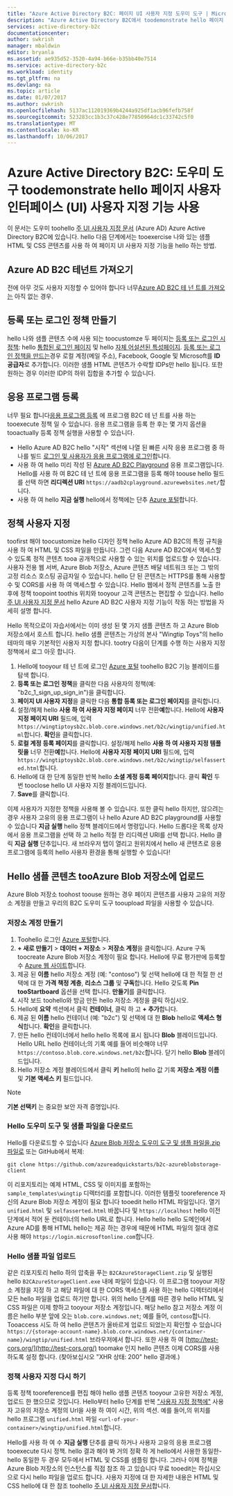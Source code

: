 ```yaml
---
title: "Azure Active Directory B2C: 페이지 UI 사용자 지정 도우미 도구 | Microsoft Docs"
description: "Azure Active Directory B2C에서 toodemonstrate hello 페이지 UI 사용자 지정 기능을 사용 하는 도우미 도구"
services: active-directory-b2c
documentationcenter: 
author: swkrish
manager: mbaldwin
editor: bryanla
ms.assetid: ae935d52-3520-4a94-b66e-b35bb40e7514
ms.service: active-directory-b2c
ms.workload: identity
ms.tgt_pltfrm: na
ms.devlang: na
ms.topic: article
ms.date: 01/07/2017
ms.author: swkrish
ms.openlocfilehash: 5137ac112019369b4244a925df1acb96fefb758f
ms.sourcegitcommit: 523283cc1b3c37c428e77850964dc1c33742c5f0
ms.translationtype: MT
ms.contentlocale: ko-KR
ms.lasthandoff: 10/06/2017
---
```

# <a name="azure-active-directory-b2c-a-helper-tool-used-toodemonstrate-hello-page-user-interface-ui-customization-feature"></a>Azure Active Directory B2C: 도우미 도구 toodemonstrate hello 페이지 사용자 인터페이스 (UI) 사용자 지정 기능 사용
이 문서는 도우미 toohello [주 UI 사용자 지정 문서](active-directory-b2c-reference-ui-customization.md) (Azure AD) Azure Active Directory B2C에 있습니다. hello 다음 단계에서는 tooexercise 나와 있는 샘플 HTML 및 CSS 콘텐츠를 사용 하 여 페이지 UI 사용자 지정 기능을 hello 하는 방법.

## <a name="get-an-azure-ad-b2c-tenant"></a>Azure AD B2C 테넌트 가져오기
전에 아무 것도 사용자 지정할 수 있어야 합니다 너무[Azure AD B2C 테 넌 트를 가져오는](active-directory-b2c-get-started.md) 아직 없는 경우.

## <a name="create-a-sign-up-or-sign-in-policy"></a>등록 또는 로그인 정책 만들기
hello 나와 샘플 콘텐츠 수에 사용 되는 toocustomze 두 페이지는 [등록 또는 로그인 시 정책](active-directory-b2c-reference-policies.md): hello [통합된 로그인 페이지](active-directory-b2c-reference-ui-customization.md) 및 hello [자체 어설션된 특성페이지](active-directory-b2c-reference-ui-customization.md). [등록 또는 로그인 정책을 만드는](active-directory-b2c-reference-policies.md#create-a-sign-up-or-sign-in-policy)경우 로컬 계정(메일 주소), Facebook, Google 및 Microsoft를 **ID 공급자**로 추가합니다. 이러한 샘플 HTML 콘텐츠가 수락할 IDPs만 hello 됩니다.  또한 원하는 경우 이러한 IDP의 하위 집합을 추가할 수 있습니다.

## <a name="register-an-application"></a>응용 프로그램 등록
너무 필요 합니다[응용 프로그램 등록](active-directory-b2c-app-registration.md) 에 프로그램 B2C 테 넌 트를 사용 하는 tooexecute 정책 일 수 있습니다. 응용 프로그램을 등록 한 후는 몇 가지 옵션을 tooactually 등록 정책 실행을 사용할 수 있습니다.

* Hello Azure AD B2C hello "시작" 섹션에 나열 된 빠른 시작 응용 프로그램 중 하나를 빌드 [로그인 및 사용자가 응용 프로그램에 로그인](active-directory-b2c-overview.md#get-started)합니다.
* 사용 하 여 hello 미리 작성 된 [Azure AD B2C Playground](https://aadb2cplayground.azurewebsites.net) 응용 프로그램입니다. Hello를 사용 하 여 B2C 테 넌 트에 응용 프로그램을 등록 해야 toouse hello 필드를 선택 하면 **리디렉션 URI** `https://aadb2cplayground.azurewebsites.net/`합니다.
* 사용 하 여 hello **지금 실행** hello에서 정책에는 단추 [Azure 포털](https://portal.azure.com/)합니다.

## <a name="customize-your-policy"></a>정책 사용자 지정
toofirst 해야 toocustomize hello 디자인 정책 hello Azure AD B2C의 특정 규칙을 사용 하 여 HTML 및 CSS 파일을 만듭니다. 그런 다음 Azure AD B2C에서 액세스할 수 있도록 정적 콘텐츠 tooa 공개적으로 사용할 수 있는 위치를 업로드할 수 있습니다. 사용자 전용 웹 서버, Azure Blob 저장소, Azure 콘텐츠 배달 네트워크 또는 그 밖의 고정 리소스 호스팅 공급자일 수 있습니다. hello 단 된 콘텐츠는 HTTPS를 통해 사용할 수 및 CORS를 사용 하 여 액세스할 수 있습니다. Hello 웹에서 정적 콘텐츠를 노출 한 후에 정책 toopoint toothis 위치와 tooyour 고객 콘텐츠는 편집할 수 있습니다. hello [주 UI 사용자 지정 문서](active-directory-b2c-reference-ui-customization.md) hello Azure AD B2C 사용자 지정 기능이 작동 하는 방법을 자세히 설명 합니다.

Hello 목적으로이 자습서에서는 이미 생성 된 몇 가지 샘플 콘텐츠 하 고 Azure Blob 저장소에서 호스트 합니다. hello 샘플 콘텐츠는 가상의 본사 "Wingtip Toys"의 hello 테마의 매우 기본적인 사용자 지정 합니다. tootry 다음이 단계를 수행 하는 사용자 지정 정책에서 로그 아웃 합니다.

1. Hello에 tooyour 테 넌 트에 로그인 [Azure 포털](https://portal.azure.com/) toohello B2C 기능 블레이드를 탐색 합니다.
2. **등록 또는 로그인 정책**을 클릭한 다음 사용자의 정책(예: "b2c\_1\_sign\_up\_sign\_in")을 클릭합니다.
3. **페이지 UI 사용자 지정**을 클릭한 다음 **통합 등록 또는 로그인 페이지**를 클릭합니다.
4. 설정/해제 hello **사용 하 여 사용자 지정 페이지** 너무 전환**예**합니다. Hello에 **사용자 지정 페이지 URI** 필드에, 입력 `https://wingtiptoysb2c.blob.core.windows.net/b2c/wingtip/unified.html`합니다. **확인**을 클릭합니다.
5. **로컬 계정 등록 페이지**를 클릭합니다. 설정/해제 hello **사용 하 여 사용자 지정 템플릿을** 너무 전환**예**합니다. Hello에 **사용자 지정 페이지 URI** 필드에, 입력 `https://wingtiptoysb2c.blob.core.windows.net/b2c/wingtip/selfasserted.html`합니다.
6. Hello에 대 한 단계 동일한 반복 hello **소셜 계정 등록 페이지**합니다.
   클릭 **확인** 두 번 tooclose hello UI 사용자 지정 블레이드입니다.
7. **Save**를 클릭합니다.

이제 사용자가 지정한 정책을 사용해 볼 수 있습니다. 또한 클릭 hello 하지만, 않으려는 경우 사용자 고유의 응용 프로그램이 나 hello Azure AD B2C playground를 사용할 수 있습니다 **지금 실행** hello 정책 블레이드에서 명령입니다. Hello 드롭다운 목록 상자에서 응용 프로그램을 선택 하 고 hello 적절 한 리디렉션 URI를 선택 합니다. Hello 클릭 **지금 실행** 단추입니다. 새 브라우저 탭이 열리고 원위치에서 hello 새 콘텐츠로 응용 프로그램에 등록의 hello 사용자 환경을 통해 실행할 수 있습니다!

## <a name="upload-hello-sample-content-tooazure-blob-storage"></a>Hello 샘플 콘텐츠 tooAzure Blob 저장소에 업로드
Azure Blob 저장소 toohost toouse 원하는 경우 페이지 콘텐츠를 사용자 고유의 저장소 계정을 만들고 우리의 B2C 도우미 도구 tooupload 파일을 사용할 수 있습니다.

### <a name="create-a-storage-account"></a>저장소 계정 만들기
1. Toohello 로그인 [Azure 포털](https://portal.azure.com/)합니다.
2. **+ 새로 만들기** > **데이터 + 저장소** > **저장소 계정**을 클릭합니다. Azure 구독 toocreate Azure Blob 저장소 계정이 필요 합니다. Hello에 무료 평가판에 등록할 수 [Azure 웹 사이트](https://azure.microsoft.com/pricing/free-trial/)합니다.
3. 제공 된 **이름** hello 저장소 계정 (예: "contoso") 및 선택 hello에 대 한 적절 한 선택에 대 한 **가격 책정 계층**, **리소스 그룹** 및  **구독**합니다. Hello 갖도록 **Pin tooStartboard** 옵션을 선택 합니다. **만들기**를 클릭합니다.
4. 시작 보드 toohello와 방금 만든 hello 저장소 계정을 클릭 하십시오.
5. Hello에 **요약** 섹션에서 클릭 **컨테이너**, 클릭 하 고 **+ 추가**합니다.
6. 제공 된 **이름** hello 컨테이너 (예: "b2c") 및 선택에 대 한 **Blob** hello로 **액세스 형식**합니다. **확인**을 클릭합니다.
7. 만든 hello 컨테이너에서 hello hello 목록에 표시 됩니다 **Blob** 블레이드입니다. Hello URL hello 컨테이너;의 기록 예를 들어 비슷해야 너무`https://contoso.blob.core.windows.net/b2c`합니다. 닫기 hello **Blob** 블레이드입니다.
8. Hello 저장소 계정 블레이드에서 클릭 **키** hello의 hello 값 기록 **저장소 계정 이름** 및 **기본 액세스 키** 필드입니다.

> [!NOTE]
> **기본 선택키** 는 중요한 보안 자격 증명입니다.
> 
> 

### <a name="download-hello-helper-tool-and-sample-files"></a>Hello 도우미 도구 및 샘플 파일을 다운로드
Hello를 다운로드할 수 있습니다 [Azure Blob 저장소 도우미 도구 및 샘플 파일을.zip 파일로](https://github.com/azureadquickstarts/b2c-azureblobstorage-client/archive/master.zip) 또는 GitHub에서 복제:

```
git clone https://github.com/azureadquickstarts/b2c-azureblobstorage-client
```

이 리포지토리는 예제 HTML, CSS 및 이미지를 포함하는 `sample_templates\wingtip` 디렉터리를 포함합니다. 이러한 템플릿 tooreference 자신의 Azure Blob 저장소 계정이 필요 합니다 tooedit hello HTML 파일입니다. 열기 `unified.html` 및 `selfasserted.html` 바꿉니다 및 `https://localhost` hello 이전 단계에서 적어 둔 컨테이너의 hello URL로 합니다. Hello hello hello 도메인에서 Azure AD를 통해 HTML hello는 제공 하는 경우에 때문에 HTML 파일의 절대 경로 사용 해야 `https://login.microsoftonline.com`합니다.

### <a name="upload-hello-sample-files"></a>Hello 샘플 파일 업로드
같은 리포지토리 hello 하의 압축을 푸는 `B2CAzureStorageClient.zip` 및 실행된 hello `B2CAzureStorageClient.exe` 내에 파일이 있습니다. 이 프로그램 tooyour 저장소 계정을 지정 하 고 해당 파일에 대 한 CORS 액세스를 사용 하는 hello 디렉터리에서 모든 hello 파일을 업로드 하기만 합니다. 위의 hello 단계를 따른 경우 hello HTML 및 CSS 파일은 이제 향하고 tooyour 저장소 계정입니다. 해당 hello 참고 저장소 계정 이름은 hello 부분 앞에 오는 `blob.core.windows.net`; 예를 들어, `contoso`합니다. Tooaccess 시도 하 여 hello 콘텐츠가 올바르게 업로드 되었는지 확인할 수 있습니다 `https://{storage-account-name}.blob.core.windows.net/{container-name}/wingtip/unified.html` 브라우저에서 합니다. 또한 사용 하 여 [http://test-cors.org/](http://test-cors.org/) toomake 인지 hello 콘텐츠 이제 CORS를 사용 하도록 설정 합니다. (찾아보십시오 "XHR 상태: 200" hello 결과에.)

### <a name="customize-your-policy-again"></a>정책 사용자 지정 다시 하기
등록 정책 tooreference를 편집 해야 hello 샘플 콘텐츠 tooyour 고유한 저장소 계정, 업로드 한 했으므로 것입니다. Hello부터 hello 단계를 반복 ["사용자 지정 정책에"](#customize-your-policy) 사용자 고유의 저장소 계정의 Url을 사용 하 여이 시간, 위의 섹션. 예를 들어,의 위치를 hello 프로그램 `unified.html` 파일 `<url-of-your-container>/wingtip/unified.html`합니다.

Hello를 사용 하 여 수 **지금 실행** 단추를 클릭 하거나 사용자 고유의 응용 프로그램 tooexecute 다시 정책. hello 결과 해야 봐 거의 정확 하 게 hello에서 사용한 동일한-hello 동일한 두 경우 모두에서 HTML 및 CSS를 샘플링 합니다. 그러나 이제 정책을 Azure Blob 저장소의 인스턴스를 직접 참조 하 고 있습니다 무료 tooedit는 하십시오으로 다시 hello 파일을 업로드 합니다. 사용자 지정에 대 한 자세한 내용은 HTML 및 CSS hello에 대 한 참조 toohello [주 UI 사용자 지정 문서](active-directory-b2c-reference-ui-customization.md)합니다.

